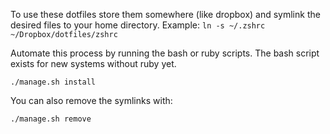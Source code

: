 To use these dotfiles store them somewhere (like dropbox) and symlink the desired files to your home directory.
Example: `ln -s ~/.zshrc ~/Dropbox/dotfiles/zshrc`

Automate this process by running the bash or ruby scripts. The bash script exists for new systems without ruby yet.

```
./manage.sh install
```

You can also remove the symlinks with:

```
./manage.sh remove
```

